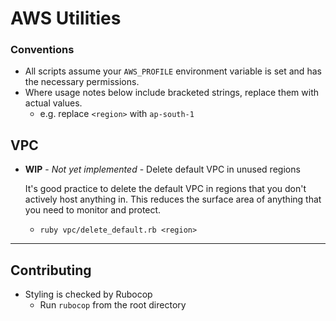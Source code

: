 # AWS Utilities

### Conventions

  * All scripts assume your `AWS_PROFILE` environment variable is set and has the necessary 
    permissions.
  * Where usage notes below include bracketed strings, replace them with actual values.
    * e.g. replace `<region>` with `ap-south-1`

## VPC

  * **WIP** - *Not yet implemented* - Delete default VPC in unused regions 
  
    It's good practice to delete the default VPC in regions that you don't actively host anything in.
    This reduces the surface area of anything that you need to monitor and protect.

    * `ruby vpc/delete_default.rb <region>`

---

## Contributing

  * Styling is checked by Rubocop
    * Run `rubocop` from the root directory
